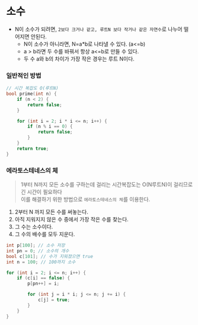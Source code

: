 # 소수

- N이 소수가 되려면, `2보다 크거나 같고, 루트N 보다 작거나 같은 자연수`로 나누어 떨어지면 안된다.
  - N이 소수가 아니라면, N=a*b로 나타낼 수 있다. (a<=b)
  - a > b라면 두 수를 바꿔서 항상 a<=b로 만들 수 있다.
  - 두 수 a와 b의 차이가 가장 작은 경우는 루트 N이다.

### 일반적인 방법

```c++
// 시간 복잡도 O(루트N)
bool prime(int n) {
	if (n < 2) {
		return false;
	}

	for (int i = 2; i * i <= n; i++) {
		if (n % i == 0) {
			return false;
		}
	}
	return true;
}
```

### 에라토스테네스의 체

> 1부터 N까지 모든 소수를 구하는데 걸리는 시간복잡도는 O(N루트N)이 걸리므로 긴 시간이 필요하다<br>
> 이를 해결하기 위한 방법으로 `에라토스테네스의 체`를 이용한다.

1. 2부터 N 까지 모든 수를 써놓는다.
2. 아직 지워지지 않은 수 중에서 가장 작은 수를 찾는다.
3. 그 수는 소수이다.
4. 그 수의 배수를 모두 지운다.

```c++
int p[100]; // 소수 저장
int pn = 0; // 소수의 개수
bool c[101]; // 수가 지워졌으면 true
int n = 100; // 100까지 소수

for (int i = 2; i <= n; i++) {
	if (c[i] == false) {
		p[pn++] = i;

		for (int j = i * i; j <= n; j += i) {
			c[j] = true;
		}
	}
}
```
